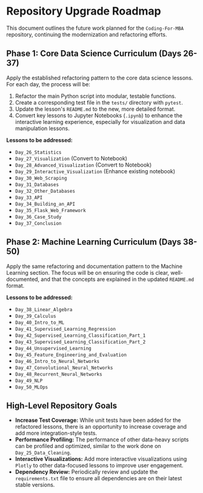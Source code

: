 # Repository Upgrade Roadmap

This document outlines the future work planned for the `Coding-For-MBA` repository, continuing the modernization and refactoring efforts.

## Phase 1: Core Data Science Curriculum (Days 26-37)

Apply the established refactoring pattern to the core data science lessons. For each day, the process will be:
1.  Refactor the main Python script into modular, testable functions.
2.  Create a corresponding test file in the `tests/` directory with `pytest`.
3.  Update the lesson's `README.md` to the new, more detailed format.
4.  Convert key lessons to Jupyter Notebooks (`.ipynb`) to enhance the interactive learning experience, especially for visualization and data manipulation lessons.

**Lessons to be addressed:**
- `Day_26_Statistics`
- `Day_27_Visualization` (Convert to Notebook)
- `Day_28_Advanced_Visualization` (Convert to Notebook)
- `Day_29_Interactive_Visualization` (Enhance existing notebook)
- `Day_30_Web_Scraping`
- `Day_31_Databases`
- `Day_32_Other_Databases`
- `Day_33_API`
- `Day_34_Building_an_API`
- `Day_35_Flask_Web_Framework`
- `Day_36_Case_Study`
- `Day_37_Conclusion`

## Phase 2: Machine Learning Curriculum (Days 38-50)

Apply the same refactoring and documentation pattern to the Machine Learning section. The focus will be on ensuring the code is clear, well-documented, and that the concepts are explained in the updated `README.md` format.

**Lessons to be addressed:**
- `Day_38_Linear_Algebra`
- `Day_39_Calculus`
- `Day_40_Intro_to_ML`
- `Day_41_Supervised_Learning_Regression`
- `Day_42_Supervised_Learning_Classification_Part_1`
- `Day_43_Supervised_Learning_Classification_Part_2`
- `Day_44_Unsupervised_Learning`
- `Day_45_Feature_Engineering_and_Evaluation`
- `Day_46_Intro_to_Neural_Networks`
- `Day_47_Convolutional_Neural_Networks`
- `Day_48_Recurrent_Neural_Networks`
- `Day_49_NLP`
- `Day_50_MLOps`

## High-Level Repository Goals

- **Increase Test Coverage:** While unit tests have been added for the refactored lessons, there is an opportunity to increase coverage and add more integration-style tests.
- **Performance Profiling:** The performance of other data-heavy scripts can be profiled and optimized, similar to the work done on `Day_25_Data_Cleaning`.
- **Interactive Visualizations:** Add more interactive visualizations using `Plotly` to other data-focused lessons to improve user engagement.
- **Dependency Review:** Periodically review and update the `requirements.txt` file to ensure all dependencies are on their latest stable versions.